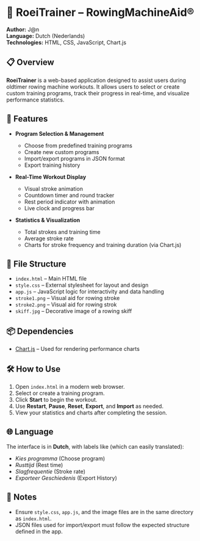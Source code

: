# 🛶 RoeiTrainer – RowingMachineAid®

**Author:** J@n  
**Language:** Dutch (Nederlands)  
**Technologies:** HTML, CSS, JavaScript, Chart.js

## 📋 Overview

**RoeiTrainer** is a web-based application designed to assist users during oldtimer rowing machine workouts. It allows users to select or create custom training programs, track their progress in real-time, and visualize performance statistics.

## 🚀 Features

- **Program Selection & Management**
  - Choose from predefined training programs
  - Create new custom programs
  - Import/export programs in JSON format
  - Export training history

- **Real-Time Workout Display**
  - Visual stroke animation
  - Countdown timer and round tracker
  - Rest period indicator with animation
  - Live clock and progress bar

- **Statistics & Visualization**
  - Total strokes and training time
  - Average stroke rate
  - Charts for stroke frequency and training duration (via Chart.js)

## 📁 File Structure

- `index.html` – Main HTML file
- `style.css` – External stylesheet for layout and design
- `app.js` – JavaScript logic for interactivity and data handling
- `stroke1.png` – Visual aid for rowing stroke
- `stroke2.png` – Visual aid for rowing strok
- `skiff.jpg` – Decorative image of a rowing skiff

## 📦 Dependencies

- [Chart.js](https://www.chartjs.org/) – Used for rendering performance charts

## 🛠 How to Use

1. Open `index.html` in a modern web browser.
2. Select or create a training program.
3. Click **Start** to begin the workout.
4. Use **Restart**, **Pause**, **Reset**, **Export**, and **Import** as needed.
5. View your statistics and charts after completing the session.

## 🌐 Language

The interface is in **Dutch**, with labels like (which can easily translated):
- *Kies programma* (Choose program)
- *Rusttijd* (Rest time)
- *Slagfrequentie* (Stroke rate)
- *Exporteer Geschiedenis* (Export History)

## 📌 Notes

- Ensure `style.css`, `app.js`, and the image files are in the same directory as `index.html`.
- JSON files used for import/export must follow the expected structure defined in the app.
